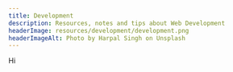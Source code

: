 ```yaml
---
title: Development
description: Resources, notes and tips about Web Development
headerImage: resources/development/development.png
headerImageAlt: Photo by Harpal Singh on Unsplash
---
```


Hi